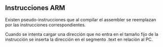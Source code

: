 ## Instrucciones ARM


Existen pseudo-instrucciones que al compilar el assembler se reemplazan por las instrucciones correspondientes.

Cuando se intenta cargar una dirección que no entra en el tamaño fijo de la instrucción se inserta la dirección en el segmento .text en relación al PC.